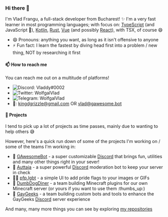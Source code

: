 ### Hi there 👋

I'm Vlad Frangu, a full-stack developer from Bucharest! :sparkles: I'm a very fast learner in most programming languages; with focus on: [TypeScript](typescript) (and JavaScript :eyes:), [Kotlin](kotlin), [Rust](rustlang), [Vue](vue) (and possibly [React](react)), with TSX, of course :smile:

- 😄 Pronouns: anything you want, as long as it isn't offensive to anyone
- ⚡ Fun fact: I learn the fastest by diving head first into a problem / new thing, NOT by researching it first

#### 📫 How to reach me

You can reach me out on a multitude of platforms!

- ![Discord](https://raw.githubusercontent.com/vladfrangu/vladfrangu/master/logo-discord.png): Vladdy#0002
- ![Twitter](https://raw.githubusercontent.com/vladfrangu/vladfrangu/master/logo-twitter.png): WolfgalVlad
- ![Telegram](https://raw.githubusercontent.com/vladfrangu/vladfrangu/master/logo-telegram.png): WolfgalVlad
- 📧: kingdgrizzle@gmail.com OR vlad@gawesome.bot

#### 🔭 Projects

I tend to pick up a lot of projects as time passes, mainly due to wanting to help others :sweat_smile:

However, here's a quick run down of some of the projects I'm working on / some of the teams I'm working in:

- :robot: [GAwesomeBot](gab) - a super customizable [Discord](discord) that brings fun, utilities and many other things right in your sever!
- :robot: [Auttaja](auttaja) - a super powerful [Discord](discord) moderation bot to keep your server in check
- :rainbow_flag: [pfp.lgbt](pfplgbt) - a simple UI to add pride flags to your images or GIFs
- 👯 [DumbDogDiner](ddd) - a team building Minecraft plugins for our own Minecraft server (or yours if you want to use them :thumbs_up:)
- 👯 [GayGeeks](gg) - a team building custom bots and tools to enhance the GayGeeks [Discord](discord) server experience

And many, many more things you can see by exploring [my repositories](myrepos)


<!----------------- LINKS --------------->
[`typescript`]: https://www.typescriptlang.org/
[`kotlin`]:     https://kotlinlang.org/
[`rustlang`]:   https://www.rust-lang.org/
[`vue`]:        https://vuejs.org/
[`react`]:      https://reactjs.org/
[`discord`]:    https://discord.com/
[`pfplgbt`]:    https://pfp.lgbt/
[`myrepos`]:    https://github.com/vladfrangu?tab=repositories

<!--------------- Teams ----------------->

[`gab`]:     https://github.com/GAwesomeBot
[`auttaja`]: https://github.com/auttaja
[`ddd`]:     https://github.com/DumbDogDiner
[`gg`]:      https://gaygeeks.gg/

